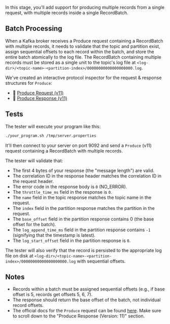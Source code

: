 In this stage, you'll add support for producing multiple records from a single request, with multiple records inside a single RecordBatch.

## Batch Processing

When a Kafka broker receives a Produce request containing a RecordBatch with multiple records, it needs to validate that the topic and partition exist, assign sequential offsets to each record within the batch, and store the entire batch atomically to the log file. The RecordBatch containing multiple records must be stored as a single unit to the topic's log file at `<log-dir>/<topic-name>-<partition-index>/00000000000000000000.log`.

We've created an interactive protocol inspector for the request & response structures for `Produce`:

- 🔎 [Produce Request (v11)](https://binspec.org/kafka-produce-request-v11)
- 🔎 [Produce Response (v11)](https://binspec.org/kafka-produce-response-v11)

## Tests

The tester will execute your program like this:

```bash
./your_program.sh /tmp/server.properties
```

It'll then connect to your server on port 9092 and send a `Produce` (v11) request containing a RecordBatch with multiple records.

The tester will validate that:

- The first 4 bytes of your response (the "message length") are valid.
- The correlation ID in the response header matches the correlation ID in the request header.
- The error code in the response body is `0` (NO_ERROR).
- The `throttle_time_ms` field in the response is `0`.
- The `name` field in the topic response matches the topic name in the request.
- The `index` field in the partition response matches the partition in the request.
- The `base_offset` field in the partition response contains 0 (the base offset for the batch).
- The `log_append_time_ms` field in the partition response contains `-1` (signifying that the timestamp is latest).
- The `log_start_offset` field in the partition response is `0`.

The tester will also verify that the record is persisted to the appropriate log file on disk at `<log-dir>/<topic-name>-<partition-index>/00000000000000000000.log` with sequential offsets.

## Notes

- Records within a batch must be assigned sequential offsets (e.g., if base offset is 5, records get offsets 5, 6, 7).
- The response should return the base offset of the batch, not individual record offsets.
- The official docs for the `Produce` request can be found [here](https://kafka.apache.org/protocol.html#The_Messages_Produce). Make sure to scroll down to the "Produce Response (Version: 11)" section.
